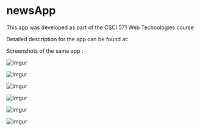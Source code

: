 # newsApp

This app was developed as part of the CSCI 571 Web Technologies course

Detailed description for the app can be found at: 

Screenshots of the same app :

![Imgur](https://i.imgur.com/m2AlhGD.png)

![Imgur](https://i.imgur.com/7ouRObL.png)

![Imgur](https://i.imgur.com/gCxeNAW.png)

![Imgur](https://i.imgur.com/bVwmVoq.png)

![Imgur](https://i.imgur.com/UBSMDAN.png)

![Imgur](https://i.imgur.com/m2AlhGD.png)

